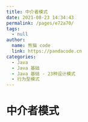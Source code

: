 ```yaml
---
title: 中介者模式
date: 2021-08-23 14:34:43
permalink: /pages/e72a70/
tags: 
  - null
author: 
  name: 熊猫 code
  link: https://pandacode.cn
categories: 
  - Java
  - Java 基础
  - Java 基础 - 23种设计模式
  - 行为型模式
---
```


# 中介者模式